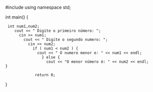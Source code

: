 #include <iostream>
using namespace std;

int main()
{

     int num1,num2;
        cout << " Digite o primeiro número: ";
          cin >> num1;
            cout << " Digite o segundo numero: ";
              cin >> num2;
                if ( num1 < num2 ) {
                  cout << " O numero menor e: " << num1 << endl;
                    } else {
                      cout << "O menor número é: " << num2 << endl;
    }
                
                 return 0;
}
